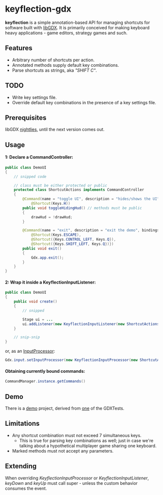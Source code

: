 # keyflection-gdx
__keyflection__ is a simple annotation-based API for managing shortcuts for software
built with [libGDX](http://libgdx.badlogicgames.com/). It is primarily conceived for
making keyboard heavy applications - game editors, strategy games and such.


## Features
- Arbitrary number of shortcuts per action.
- Annotated methods supply default key combinations.
- Parse shortcuts as strings, aka _"SHIFT C"_.


## TODO
- Write key settings file.
- Override default key combinations in the presence of a key settings file.


## Prerequisites
libGDX [nightlies](http://libgdx.badlogicgames.com/nightlies/), until the next
version comes out.

## Usage
#### 1: Declare a CommandController:

```java
public class DemoUI
{
    // snipped code

    // class must be either protected or public
    protected class ShortcutActions implements CommandController
    {
        @Command(name = "toggle UI", description = "hides/shows the UI", bindings =
            @Shortcut(Keys.H))
        public void toggleHidingHud() // methods must be public
        {
            drawHud = !drawHud;
        }

        @Command(name = "exit", description = "exit the demo", bindings = {
            @Shortcut(Keys.ESCAPE),
            @Shortcut({Keys.CONTROL_LEFT, Keys.Q}),
            @Shortcut({Keys.SHIFT_LEFT, Keys.Q})})
        public void exit()
        {
            Gdx.app.exit();
        }
    }
}
```
#### 2: Wrap it inside a KeyflectionInputListener:

```java
public class DemoUI
{
    public void create()
    {
        // snipped

        Stage ui = ...
        ui.addListener(new KeyflectionInputListener(new ShortcutActions()));
    }

    // snip-snip
}
```
or, as an [InputProcessor](http://libgdx.badlogicgames.com/nightlies/docs/api/com/badlogic/gdx/InputProcessor.html):
```java
Gdx.input.setInputProcessor(new KeyflectionInputProcessor(new ShortcutActions()));
```

#### Obtaining currently bound commands:

```java
CommandManager.instance.getCommands()
```

## Demo
There is a [demo](https://github.com/junkdog/keyflection-gdx/blob/master/keyflection-demo/src/net/onedaybeard/keyflection/demo/DemoUI.java)
project, derived from [one](https://github.com/libgdx/libgdx/blob/master/tests/gdx-tests/src/com/badlogic/gdx/tests/StageTest.java)
of the GDXTests.

## Limitations
- Any shortcut combination must not exceed 7 simultaneous keys.
    - This is true for parsing key combinations as well; just in case we're
    talking about a hypothetical multiplayer game sharing one keyboard.
- Marked methods must not accept any parameters.

## Extending
When overriding _KeyflectionInputProcessor_ or _KeyflectionInputListener_,
_keyDown_ and _keyUp_ must call super - unless the custom behavior consumes the event.
